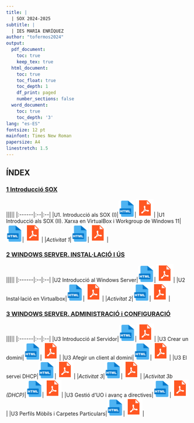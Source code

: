 ```yaml
---
title: |
  | SOX 2024-2025
subtitle: |
  | IES MARIA ENRÍQUEZ
author: "tofermos2024"
output:
  pdf_document: 
    toc: true
    keep_tex: true
  html_document:
    toc: true
    toc_float: true
    toc_depth: 1
    df_print: paged
    number_sections: false
  word_document:
    toc: true
    toc_depth: '3'
lang: "es-ES"
fontsize: 12 pt
mainfont: Times New Roman
papersize: A4
linestretch: 1.5
---
```



## ÍNDEX

### [1 Introducció SOX](#U1)

|||||
|:------|:--|:--|
|U1. Introducció als SOX (I)|[![](recursos/iconohtml.png)](U1_INTRODUCCIO_SOX/U1_INTRODUCCIO_SOX.html)|[![](recursos/iconopdf.png)](U1_INTRODUCCIO_SOX/U1_INTRODUCCIO_SOX.pdf)|
|U1 Introducció als SOX (II). Xarxa en VirtualBox i Workgroup de Windows 11|[![](recursos/iconohtml.png)](U1_WORKGROUP_VIRTUALBOX/U1_WORKGROUP_VIRTUALBOX.html)|[![](recursos/iconopdf.png)](U1_WORKGROUP_VIRTUALBOX/U1_WORKGROUP_VIRTUALBOX.pdf)|
|*Activitat 1*|[![](recursos/iconohtml.png)](U1_Activitat1/U1_Activitat1.html)|[![](recursos/iconopdf.png)](U1_Activitat1/U1_Activitat1.pdf)|

### [2 WINDOWS SERVER. INSTAL·LACIÓ I ÚS](#U2)
|||||
|:------|:--|:--|
|U2 Introducció al Windows Server|[![](recursos/iconohtml.png)](U2_WS_INSTAL_i_US/U2_WS_INSTAL_i_US.html)|[![](recursos/iconopdf.png)](U2_WS_INSTAL_i_US/U2_WS_INSTAL_i_US.pdf)|
|U2 Instal·lació en Virtualbox|[![](recursos/iconohtml.png)](U2_WS_INSTAL_i_US(II)/ADDSenWindowsServerGUI.html)|[![](recursos/iconopdf.png)](U2_WS_INSTAL_i_US(II)/ADDSenWindowsServerGUI.pdf)|
|*Activitat 2*|[![](recursos/iconohtml.png)](U2_Activitat2/U2_Activitat2.html)|[![](recursos/iconopdf.png)](U2_Activitat2/U2_Activitat2.pdf)|

### [3 WINDOWS SERVER. ADMINISTRACIÓ i CONFIGURACIÓ](#U3)
|||||
|:------|:--|:--|
|U3 Introducció al Servidor|[![](recursos/iconohtml.png)](U3_WS_ADMINISTRACIO_i_CONFIGURACIO/U3_WS_ADMINISTRACIO_i_CONFIGURACIO--I-.html)|[![](recursos/iconopdf.png)](U3_WS_ADMINISTRACIO_i_CONFIGURACIO/U3_WS_ADMINISTRACIO_i_CONFIGURACIO--I-.pdf)|
|U3 Crear un domini|[![](recursos/iconohtml.png)](U3_WS_ADMINISTRACIO_i_CONFIGURACIO/U3_WS_ADMINISTRACIO_i_CONFIGURACIO-II-.html)|[![](recursos/iconopdf.png)](U3_WS_ADMINISTRACIO_i_CONFIGURACIO/U3_WS_ADMINISTRACIO_i_CONFIGURACIO-II-.pdf)|
|U3 Afegir un client al domini|[![](recursos/iconohtml.png)](U3_WS_ADMINISTRACIO_i_CONFIGURACIO/U3_WS_ADMINISTRACIO_i_CONFIGURACIO-III-.html)|[![](recursos/iconopdf.png)](U3_WS_ADMINISTRACIO_i_CONFIGURACIO/U3_WS_ADMINISTRACIO_i_CONFIGURACIO-III-.pdf)|
|U3 El servei DHCP|[![](recursos/iconohtml.png)](U3_WS_ADMINISTRACIO_i_CONFIGURACIO/U3_WS_ADMINISTRACIO_i_CONFIGURACIO-IV-.html)|[![](recursos/iconopdf.png)](U3_WS_ADMINISTRACIO_i_CONFIGURACIO/U3_WS_ADMINISTRACIO_i_CONFIGURACIO-IV-.pdf)|
|*Activitat 3*|[![](recursos/iconohtml.png)](U3_Activitat3/U3_Activitat3.html)|[![](recursos/iconopdf.png)](U3_Activitat3/U3_Activitat3.pdf)|
|*Activitat 3b (DHCP)*|[![](recursos/iconohtml.png)](U3_Activitat3b/U3_Activitat3b.html)|[![](recursos/iconopdf.png)](U3_Activitat3b/U3_Activitat3b.pdf)|
|U3 Gestió d'UO i avanç a directives|[![](recursos/iconohtml.png)](U3_WS_GESTIOUO_i_AVANÇGPO/U3_WS_GESTIOUO_i_AVANÇGPO.html)|[![](recursos/iconopdf.png)](U3_WS_GESTIOUO_i_AVANÇGPO/U3_WS_GESTIOUO_i_AVANÇGPO.pdf)|
|U3 Perfils Mòbils i Carpetes Particulars|[![](recursos/iconohtml.png)](U3_WS_PERFILSMOBILS_i_CARPETESPARTICULARS/U3_PERFILSMOBILS.html)|[![](recursos/iconopdf.png)](U3_WS_PERFILSMOBILS_i_CARPETESPARTICULARS/U3_PERFILSMOBILS.pdf)|